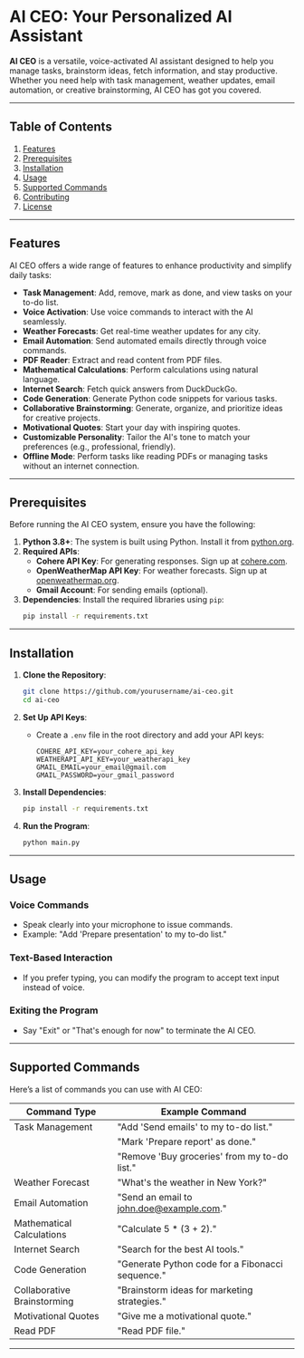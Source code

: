 # AI CEO: Your Personalized AI Assistant

**AI CEO** is a versatile, voice-activated AI assistant designed to help you manage tasks, brainstorm ideas, fetch information, and stay productive. Whether you need help with task management, weather updates, email automation, or creative brainstorming, AI CEO has got you covered.

---

## Table of Contents

1. [Features](#features)
2. [Prerequisites](#prerequisites)
3. [Installation](#installation)
4. [Usage](#usage)
5. [Supported Commands](#supported-commands)
6. [Contributing](#contributing)
7. [License](#license)

---

## Features

AI CEO offers a wide range of features to enhance productivity and simplify daily tasks:

- **Task Management**: Add, remove, mark as done, and view tasks on your to-do list.
- **Voice Activation**: Use voice commands to interact with the AI seamlessly.
- **Weather Forecasts**: Get real-time weather updates for any city.
- **Email Automation**: Send automated emails directly through voice commands.
- **PDF Reader**: Extract and read content from PDF files.
- **Mathematical Calculations**: Perform calculations using natural language.
- **Internet Search**: Fetch quick answers from DuckDuckGo.
- **Code Generation**: Generate Python code snippets for various tasks.
- **Collaborative Brainstorming**: Generate, organize, and prioritize ideas for creative projects.
- **Motivational Quotes**: Start your day with inspiring quotes.
- **Customizable Personality**: Tailor the AI's tone to match your preferences (e.g., professional, friendly).
- **Offline Mode**: Perform tasks like reading PDFs or managing tasks without an internet connection.

---

## Prerequisites

Before running the AI CEO system, ensure you have the following:

1. **Python 3.8+**: The system is built using Python. Install it from [python.org](https://www.python.org/).
2. **Required APIs**:
   - **Cohere API Key**: For generating responses. Sign up at [cohere.com](https://cohere.com).
   - **OpenWeatherMap API Key**: For weather forecasts. Sign up at [openweathermap.org](https://openweathermap.org).
   - **Gmail Account**: For sending emails (optional).
3. **Dependencies**: Install the required libraries using `pip`:
   ```bash
   pip install -r requirements.txt
   ```

---

## Installation

1. **Clone the Repository**:
   ```bash
   git clone https://github.com/yourusername/ai-ceo.git
   cd ai-ceo
   ```

2. **Set Up API Keys**:
   - Create a `.env` file in the root directory and add your API keys:
     ```
     COHERE_API_KEY=your_cohere_api_key
     WEATHERAPI_API_KEY=your_weatherapi_key
     GMAIL_EMAIL=your_email@gmail.com
     GMAIL_PASSWORD=your_gmail_password
     ```

3. **Install Dependencies**:
   ```bash
   pip install -r requirements.txt
   ```

4. **Run the Program**:
   ```bash
   python main.py
   ```

---

## Usage

### Voice Commands
- Speak clearly into your microphone to issue commands.
- Example: "Add 'Prepare presentation' to my to-do list."

### Text-Based Interaction
- If you prefer typing, you can modify the program to accept text input instead of voice.

### Exiting the Program
- Say "Exit" or "That's enough for now" to terminate the AI CEO.

---

## Supported Commands

Here’s a list of commands you can use with AI CEO:

| Command Type                     | Example Command                                      |
|----------------------------------|------------------------------------------------------|
| Task Management                  | "Add 'Send emails' to my to-do list."                |
|                                  | "Mark 'Prepare report' as done."                     |
|                                  | "Remove 'Buy groceries' from my to-do list."         |
| Weather Forecast                 | "What's the weather in New York?"                    |
| Email Automation                 | "Send an email to john.doe@example.com."             |
| Mathematical Calculations        | "Calculate 5 * (3 + 2)."                             |
| Internet Search                  | "Search for the best AI tools."                      |
| Code Generation                  | "Generate Python code for a Fibonacci sequence."    |
| Collaborative Brainstorming      | "Brainstorm ideas for marketing strategies."         |
| Motivational Quotes              | "Give me a motivational quote."                      |
| Read PDF                         | "Read PDF file."                                     |

---
